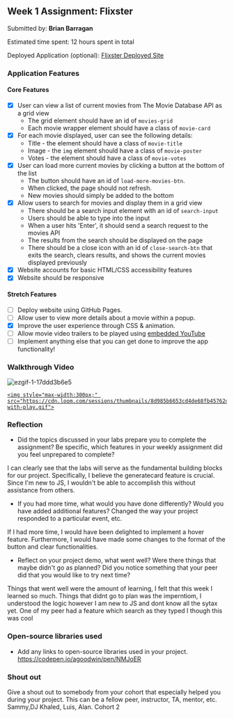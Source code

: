 
## Week 1 Assignment: Flixster

Submitted by: **Brian Barragan**

Estimated time spent: 12 hours spent in total

Deployed Application (optional): [Flixster Deployed Site](ADD_LINK_HERE)

### Application Features

#### Core Features

- [x] User can view a list of current movies from The Movie Database API as a grid view
  - The grid element should have an id of `movies-grid`
  - Each movie wrapper element should have a class of `movie-card`
- [x] For each movie displayed, user can see the following details:
  - Title - the element should have a class of `movie-title`
  - Image - the `img` element should have a class of `movie-poster`
  - Votes - the element should have a class of `movie-votes`
- [x] User can load more current movies by clicking a button at the bottom of the list
  - The button should have an id of `load-more-movies-btn`.
  - When clicked, the page should not refresh.
  - New movies should simply be added to the bottom
- [x] Allow users to search for movies and display them in a grid view
  - There should be a search input element with an id of `search-input`
  - Users should be able to type into the input
  - When a user hits 'Enter', it should send a search request to the movies API
  - The results from the search should be displayed on the page
  - There should be a close icon with an id of `close-search-btn` that exits the search, clears results, and shows the current movies displayed previously
- [x] Website accounts for basic HTML/CSS accessibility features
- [x] Website should be responsive

#### Stretch Features

- [ ] Deploy website using GitHub Pages.
- [ ] Allow user to view more details about a movie within a popup.
- [x] Improve the user experience through CSS & animation.
- [ ] Allow movie video trailers to be played using [embedded YouTube](https://support.google.com/youtube/answer/171780?hl=en)
- [ ] Implement anything else that you can get done to improve the app functionality!

### Walkthrough Video
![ezgif-1-17ddd3b6e5](https://github.com/BrianB7B/site-week1-project1-flixster-starter/assets/120551307/91d1d6de-6647-4591-ae8c-b73d177ab4f3)


<a href="https://www.loom.com/share/8d985b6653cd4de68fb45762d9b5f709">
  
    <img style="max-width:300px;" src="https://cdn.loom.com/sessions/thumbnails/8d985b6653cd4de68fb45762d9b5f709-with-play.gif">
  </a>

### Reflection

- Did the topics discussed in your labs prepare you to complete the assignment? Be specific, which features in your weekly assignment did you feel unprepared to complete?

I can clearly see that the labs will serve as the fundamental building blocks for our project. Specifically, I believe the generatecard feature is crucial. Since I'm new to JS, I wouldn't be able to accomplish this without assistance from others.

- If you had more time, what would you have done differently? Would you have added additional features? Changed the way your project responded to a particular event, etc.
  
If I had more time, I would have been delighted to implement a hover feature. Furthermore, I would have made some changes to the format of the button and clear functionalities.

- Reflect on your project demo, what went well? Were there things that maybe didn't go as planned? Did you notice something that your peer did that you would like to try next time?

Things that went well were the amount of learning, I felt that this week I learned so much. Things that didnt go to plan was the imperntiom, I understood the logic however I am new to JS and dont know all the sytax yet. One of my peer had a feature which search as they typed I though this was cool

### Open-source libraries used

- Add any links to open-source libraries used in your project.
https://codepen.io/agoodwin/pen/NMJoER

### Shout out

Give a shout out to somebody from your cohort that especially helped you during your project. This can be a fellow peer, instructor, TA, mentor, etc.
Sammy,DJ Khaled, Luis, Alan. Cohort 2
